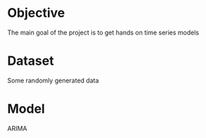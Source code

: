 # Objective
The main goal of the project is to get hands on time series models 

# Dataset
Some randomly generated data

# Model
ARIMA